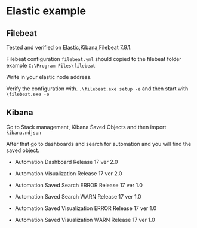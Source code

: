 # Elastic example

## Filebeat

Tested and verified on Elastic,Kibana,Filebeat 7.9.1.

Filebeat configuration `filebeat.yml` should copied to the filebeat folder example `C:\Program Files\filebeat`

Write in your elastic node address.

Verify the configuration with. `.\filebeat.exe setup -e` and then start with `\filebeat.exe -e`

## Kibana

Go to Stack management, Kibana Saved Objects and then import `kibana.ndjson`

After that go to dashboards and search for automation and you will find the saved object.

 - Automation Dashboard Release 17 ver 2.0

 - Automation Visualization Release 17 ver 2.0

 - Automation Saved Search ERROR Release 17 ver 1.0

 - Automation Saved Search WARN Release 17 ver 1.0

 - Automation Saved Visualization ERROR Release 17 ver 1.0

 - Automation Saved Visualization WARN Release 17 ver 1.0
 #
